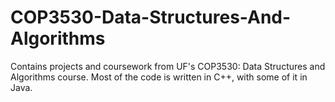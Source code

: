 # COP3530-Data-Structures-And-Algorithms
Contains projects and coursework from UF's COP3530: Data Structures and Algorithms course. Most of the code is written in C++, with some of it in Java.
